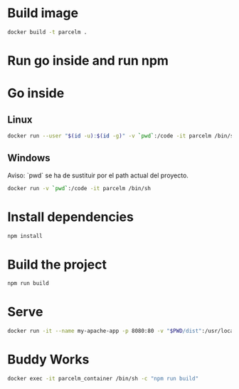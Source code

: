 

# Build image
```sh
docker build -t parcelm .
```

# Run go inside and run npm

# Go inside
## Linux
```sh
docker run --user "$(id -u):$(id -g)" -v `pwd`:/code -it parcelm /bin/sh
```

## Windows
Aviso: \`pwd\` se ha de sustituir por el path actual del proyecto.
```sh
docker run -v `pwd`:/code -it parcelm /bin/sh
```


# Install dependencies
```sh
npm install
```

# Build the project
```sh
npm run build
```

# Serve
```sh
docker run -it --name my-apache-app -p 8080:80 -v "$PWD/dist":/usr/local/apache2/htdocs/ httpd:2.4
```

# Buddy Works
```sh
docker exec -it parcelm_container /bin/sh -c "npm run build"
```
